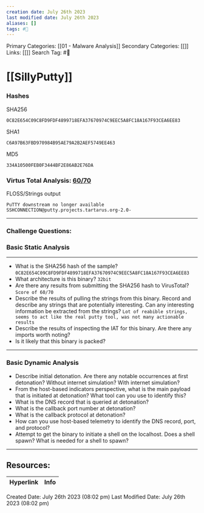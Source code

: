 ```yaml
---
creation date: July 26th 2023
last modified date: July 26th 2023
aliases: []
tags: #📖
---
```


Primary Categories: [[01 - Malware Analysis]] 
Secondary Categories: [[]] 
Links: [[]] 
Search Tag: #📖  

# [[SillyPutty]]  

### Hashes

SHA256
```
0C82E654C09C8FD9FDF4899718EFA37670974C9EEC5A8FC18A167F93CEA6EE83
```
SHA1
```
C6A97B63FBD970984B95AE79A2B2AEF5749EE463
```
MD5
```
334A10500FEB0F3444BF2E86AB2E76DA
```

### Virtus Total Analysis: [60/70](https://www.virustotal.com/gui/file/0c82e654c09c8fd9fdf4899718efa37670974c9eec5a8fc18a167f93cea6ee83)

FLOSS/Strings output

```
PuTTY downstream no longer available
SSHCONNECTION@putty.projects.tartarus.org-2.0-

```






___
### Challenge Questions:

### Basic Static Analysis
---

- What is the SHA256 hash of the sample?
	`0C82E654C09C8FD9FDF4899718EFA37670974C9EEC5A8FC18A167F93CEA6EE83`
- What architecture is this binary?
	`32bit`
- Are there any results from submitting the SHA256 hash to VirusTotal?
	`Score of 60/70`
- Describe the results of pulling the strings from this binary. Record and describe any strings that are potentially interesting. Can any interesting information be extracted from the strings?
	`Lot of reabible strings, seems to act like the real putty tool, was not many actionable results`
- Describe the results of inspecting the IAT for this binary. Are there any imports worth noting?
- Is it likely that this binary is packed?
---

### Basic Dynamic Analysis
 - Describe initial detonation. Are there any notable occurrences at first detonation? Without internet simulation? With internet simulation?
 - From the host-based indicators perspective, what is the main payload that is initiated at detonation? What tool can you use to identify this?
 - What is the DNS record that is queried at detonation?
 - What is the callback port number at detonation?
 - What is the callback protocol at detonation?
 - How can you use host-based telemetry to identify the DNS record, port, and protocol?
 - Attempt to get the binary to initiate a shell on the localhost. Does a shell spawn? What is needed for a shell to spawn?




---
## Resources:

| Hyperlink | Info |
| --------- | ---- |


Created Date: July 26th 2023 (08:02 pm) 
Last Modified Date: July 26th 2023 (08:02 pm)
